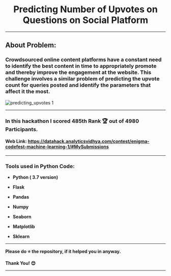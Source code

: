 # 

# <center> Predicting Number of Upvotes on Questions on Social Platform</center>

--- 
## About Problem:
<p><h3> Crowdsourced online content platforms have a constant need to identify the best content in time to appropriately promote and thereby improve the engagement at the website. This challenge involves a similar problem of predicting the upvote count for queries posted and identify the parameters that affect it the most.</h3></p>
  
![predicting_upvotes 1](https://user-images.githubusercontent.com/72686156/105340495-f7623d80-5c03-11eb-9482-506a00582f78.jpg)

---

### In this hackathon I scored 485th Rank 🏆 out of 4980 Participants.
#### Web Link: https://datahack.analyticsvidhya.com/contest/enigma-codefest-machine-learning-1/#MySubmissions 

--- 

<h3> Tools used in Python Code: </h3>
<ul>
<li><p><b>Python ( 3.7 version)</b></p></li>
<li><p><b>Flask</b></p></li>
<li><p><b>Pandas</b></p></li>
<li><p><b>Numpy</b></p></li>
<li><p><b>Seaborn</b></p></li>
<li><p><b>Matplotlib</b></p></li>
<li><p><b>Sklearn</b></p></li>
</ul>


---

<p> <b> Please do ⭐ the repository, if it helped you in anyway.</b> </p>
<p> <b> Thank You! 😊 </b> </p>

---
